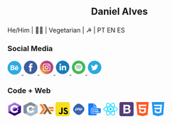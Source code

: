  ## <p style='text-align: center;'> Daniel Alves </p>
He/Him | 🏳️‍🌈 | Vegetarian | ☭ | PT EN ES 


### Social Media
<a href="https://www.behance.net/alvesdaniel"> <img src="b.png" alt="behance"> </a> <a href="https://www.facebook.com/13Daniel1/"> <img src="f.png" alt="facebook"> </a> <a href="https://www.instagram.com/crocodilo.danilo/"> <img src="ig.png" alt="instagram"> </a> <a href="https://www.linkedin.com/in/daniel-alves-833227199/"> <img src="in.png" alt="linkedin"> </a> <a href="https://open.spotify.com/user/fuckoffdaniel"> <img src="s.png" alt="spotify"> </a> <a href="https://twitter.com/d___word"> <img src="t.png" alt="twitter"> </a> 

### Code + Web
<img src="cs.png" alt="csharp" width="32" height="32"> <img src="c.png" alt="c" width="32" height="32">  <img src="haskell.png" alt="haskell" width="32" height="32"> <img src="js.png" alt="js" width="32" height="32"> <img src="php.png" alt="php" width="32" height="32"> <img src="sql.png" alt="sql" width="32" height="32"> <img src="react.png" alt="react" width="32" height="32"> <img src="bs.png" alt="bootstrap" width="32" height="32"> <img src="html.png" alt="html" width="32" height="32"> <img src="css.png" alt="css" width="32" height="32"> 
 

<!--
**coolalves/coolalves** is a ✨ _special_ ✨ repository because its `README.md` (this file) appears on your GitHub profile.

 
